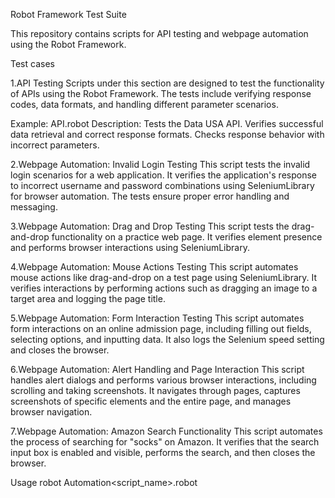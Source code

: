 Robot Framework Test Suite

This repository contains scripts for API testing and webpage automation using the Robot Framework.

Test cases

1.API Testing
Scripts under this section are designed to test the functionality of APIs using the Robot Framework. 
The tests include verifying response codes, data formats, and handling different parameter scenarios.

Example: API.robot
Description:
Tests the Data USA API.
Verifies successful data retrieval and correct response formats.
Checks response behavior with incorrect parameters.

2.Webpage Automation: Invalid Login Testing
This script tests the invalid login scenarios for a web application. It verifies the application's 
response to incorrect username and password combinations using SeleniumLibrary for browser automation. 
The tests ensure proper error handling and messaging.

3.Webpage Automation: Drag and Drop Testing
This script tests the drag-and-drop functionality on a practice web page. 
It verifies element presence and performs browser interactions using SeleniumLibrary.

4.Webpage Automation: Mouse Actions Testing
This script automates mouse actions like drag-and-drop on a test page using SeleniumLibrary. 
It verifies interactions by performing actions such as dragging an image to a target area and logging the page title.

5.Webpage Automation: Form Interaction Testing
This script automates form interactions on an online admission page, including filling out fields, selecting options, 
and inputting data. It also logs the Selenium speed setting and closes the browser.

6.Webpage Automation: Alert Handling and Page Interaction
This script handles alert dialogs and performs various browser interactions, including scrolling and taking screenshots.
It navigates through pages, captures screenshots of specific elements and the entire page, and manages browser navigation.

7.Webpage Automation: Amazon Search Functionality
This script automates the process of searching for "socks" on Amazon. It verifies that the search input box is enabled and visible, 
performs the search, and then closes the browser.


Usage
robot Automation\<script_name>.robot

